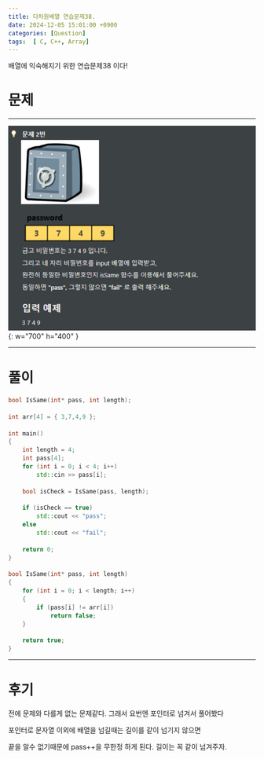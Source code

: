 ```yaml
---
title: 다차원배열 연습문제38.
date: 2024-12-05 15:01:00 +0900
categories: [Question]  
tags:  [ C, C++, Array]
---
```


배열에 익숙해지기 위한 연습문제38 이다!

# 문제   
---------------------------------------
![Desktop View](/assets/img/Array37.png){: w="700" h="400" }

---------------------------------------

# 풀이

```c++
bool IsSame(int* pass, int length);

int arr[4] = { 3,7,4,9 };

int main()
{
    int length = 4;
    int pass[4];
    for (int i = 0; i < 4; i++)
        std::cin >> pass[i];
    
    bool isCheck = IsSame(pass, length);
    
    if (isCheck == true)
        std::cout << "pass";
    else
        std::cout << "fail";
    
    return 0;
}

bool IsSame(int* pass, int length)
{
    for (int i = 0; i < length; i++)
    {
        if (pass[i] != arr[i])
            return false;
    }
    
    return true;
}
```
---------------------------------------

# 후기

전에 문제와 다를게 없는 문제같다. 그래서 요번엔 포인터로 넘겨서 풀어봤다

포인터로 문자열 이외에 배열을 넘길때는 길이를 같이 넘기지 않으면

끝을 알수 없기때문에 pass++을 무한정 하게 된다. 길이는 꼭 같이 넘겨주자.
